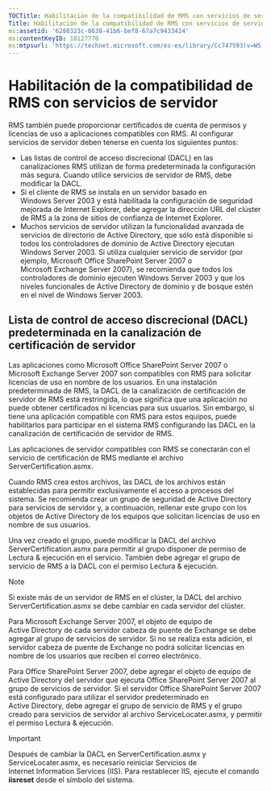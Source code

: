 ```yaml
---
TOCTitle: Habilitación de la compatibilidad de RMS con servicios de servidor
Title: Habilitación de la compatibilidad de RMS con servicios de servidor
ms:assetid: '6288323c-0638-41b6-bef8-67a7c9433424'
ms:contentKeyID: 18127770
ms:mtpsurl: 'https://technet.microsoft.com/es-es/library/Cc747593(v=WS.10)'
---
```


Habilitación de la compatibilidad de RMS con servicios de servidor
==================================================================

RMS también puede proporcionar certificados de cuenta de permisos y licencias de uso a aplicaciones compatibles con RMS. Al configurar servicios de servidor deben tenerse en cuenta los siguientes puntos:

-   Las listas de control de acceso discrecional (DACL) en las canalizaciones RMS utilizan de forma predeterminada la configuración más segura. Cuando utilice servicios de servidor de RMS, debe modificar la DACL.
-   Si el cliente de RMS se instala en un servidor basado en Windows Server 2003 y está habilitada la configuración de seguridad mejorada de Internet Explorer, debe agregar la dirección URL del clúster de RMS a la zona de sitios de confianza de Internet Explorer.
-   Muchos servicios de servidor utilizan la funcionalidad avanzada de servicios de directorio de Active Directory, que sólo está disponible si todos los controladores de dominio de Active Directory ejecutan Windows Server 2003. Si utiliza cualquier servicio de servidor (por ejemplo, Microsoft Office SharePoint Server 2007 o Microsoft Exchange Server 2007), se recomienda que todos los controladores de dominio ejecuten Windows Server 2003 y que los niveles funcionales de Active Directory de dominio y de bosque estén en el nivel de Windows Server 2003.

Lista de control de acceso discrecional (DACL) predeterminada en la canalización de certificación de servidor
-------------------------------------------------------------------------------------------------------------

Las aplicaciones como Microsoft Office SharePoint Server 2007 o Microsoft Exchange Server 2007 son compatibles con RMS para solicitar licencias de uso en nombre de los usuarios. En una instalación predeterminada de RMS, la DACL de la canalización de certificación de servidor de RMS está restringida, lo que significa que una aplicación no puede obtener certificados ni licencias para sus usuarios. Sin embargo, si tiene una aplicación compatible con RMS para estos equipos, puede habilitarlos para participar en el sistema RMS configurando las DACL en la canalización de certificación de servidor de RMS.

Las aplicaciones de servidor compatibles con RMS se conectarán con el servicio de certificación de RMS mediante el archivo ServerCertification.asmx.

Cuando RMS crea estos archivos, las DACL de los archivos están establecidas para permitir exclusivamente el acceso a procesos del sistema. Se recomienda crear un grupo de seguridad de Active Directory para servicios de servidor y, a continuación, rellenar este grupo con los objetos de Active Directory de los equipos que solicitan licencias de uso en nombre de sus usuarios.

Una vez creado el grupo, puede modificar la DACL del archivo ServerCertification.asmx para permitir al grupo disponer de permiso de Lectura & ejecución en el servicio. También debe agregar el grupo de servicio de RMS a la DACL con el permiso Lectura & ejecución.

> [!NOTE]
> Si existe más de un servidor de RMS en el clúster, la DACL del archivo ServerCertification.asmx se debe cambiar en cada servidor del clúster. 

Para Microsoft Exchange Server 2007, el objeto de equipo de Active Directory de cada servidor cabeza de puente de Exchange se debe agregar al grupo de servicios de servidor. Si no se realiza esta adición, el servidor cabeza de puente de Exchange no podrá solicitar licencias en nombre de los usuarios que reciben el correo electrónico.

Para Office SharePoint Server 2007, debe agregar el objeto de equipo de Active Directory del servidor que ejecuta Office SharePoint Server 2007 al grupo de servicios de servidor. Si el servidor Office SharePoint Server 2007 está configurado para utilizar el servidor predeterminado en Active Directory, debe agregar el grupo de servicio de RMS y el grupo creado para servicios de servidor al archivo ServiceLocater.asmx, y permitir el permiso Lectura & ejecución.

> [!IMPORTANT]
> Después de cambiar la DACL en ServerCertification.asmx y ServiceLocater.asmx, es necesario reiniciar Servicios de Internet Information Services (IIS). Para restablecer IIS, ejecute el comando **iisreset** desde el símbolo del sistema. 
